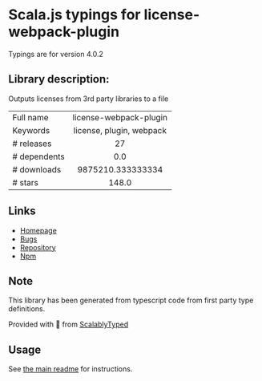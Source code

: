 
# Scala.js typings for license-webpack-plugin

Typings are for version 4.0.2

## Library description:
Outputs licenses from 3rd party libraries to a file

|                    |                 |
| ------------------ | :-------------: |
| Full name          | license-webpack-plugin |
| Keywords           | license, plugin, webpack |
| # releases         | 27 |
| # dependents       | 0.0 |
| # downloads        | 9875210.333333334 |
| # stars            | 148.0 |

## Links
- [Homepage](https://github.com/xz64/license-webpack-plugin#readme)
- [Bugs](https://github.com/xz64/license-webpack-plugin/issues)
- [Repository](https://github.com/xz64/license-webpack-plugin)
- [Npm](https://www.npmjs.com/package/license-webpack-plugin)
    


## Note
This library has been generated from typescript code from first party type definitions.

Provided with :purple_heart: from [ScalablyTyped](https://github.com/oyvindberg/ScalablyTyped)

## Usage
See [the main readme](../../readme.md) for instructions.



